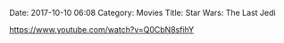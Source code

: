Date: 2017-10-10 06:08
Category: Movies
Title: Star Wars: The Last Jedi

https://www.youtube.com/watch?v=Q0CbN8sfihY
